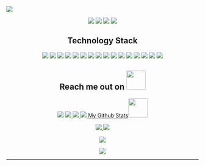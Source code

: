 
<p align="center">
 
</p align="center">
<img src="https://github.com/KaanSafsoylu/KaanSafsoylu/images/backgroundPic.png" />

<p align="center">
 
 <img src="https://badges.pufler.dev/visits/KaanSafsoylu/kaansafsoylu"/> 
 <img src="https://badges.pufler.dev/years/KaanSafsoylu"/> 
 <img src="https://badges.pufler.dev/repos/KaanSafsoylu"/>
 <img src="https://badges.pufler.dev/commits/monthly/KaanSafsoylu" />

</p>


<h2 align="center">Technology Stack</h2>

<p align="center">
<img src="https://img.shields.io/badge/-C++-00599C?style=flat-square&logo=c"/>
<img src="https://img.shields.io/badge/C%23-black?style=flat-square&logo=sharp"/>
<img src="https://img.shields.io/badge/java-black?style=flat-square&logo=coffeescript"/>
<img src="https://img.shields.io/badge/-HTML5-E34F26?style=flat-square&logo=html5&logoColor=white"/>
<img src="https://img.shields.io/badge/-CSS3-1572B6?style=flat-square&logo=css3"/>
<img src="https://img.shields.io/badge/nextjs-black?style=flat-square&logo=nestjs"/>
<img src="https://img.shields.io/badge/-JavaScript-black?style=flat-square&logo=javascript"/>
<img src="https://img.shields.io/badge/appium-purple?style=flat-square&logo=appium"/>
<img src="https://img.shields.io/badge/selenium-green?style=flat-square&logo=selenium"/>
<img src="https://img.shields.io/badge/SpringBoot-yellow?style=flat-square&logo=springboot"/>
<img src="https://img.shields.io/badge/-Nodejs-black?style=flat-square&logo=Node.js"/>
<img src="https://img.shields.io/badge/-React-black?style=flat-square&logo=react"/>
<img src="https://img.shields.io/badge/-MongoDB-black?style=flat-square&logo=mongodb"/>
<img src="https://img.shields.io/badge/-MySQL-black?style=flat-square&logo=mysql"/>
<img src="https://img.shields.io/badge/-Git-black?style=flat-square&logo=git"/>
<img src="https://img.shields.io/badge/-GitHub-black?style=flat-square&logo=github"/>
</p>

<h2 align="center">Reach me out on <img src="https://media0.giphy.com/media/jqNPzdTTxQfOgOqpO4/source.gif" width="50"></h2>

<p align="center">
<img src="https://img.shields.io/badge/-kaansafsoylu-purple?style=flat-square&logo=instagram&logoColor=white&link=https://www.instagram.com/kaansafsoylu/"/>
<a href="mailto: kaansafsoylu@hotmail.com">
 <img src="https://img.shields.io/badge/-KaanSafsoylu-c14438?style=flat-square&logo=Gmail&logoColor=white&link=mailto:kaansafsoylu@hotmail.com"/>
</a>
<a href="https://www.linkedin.com/in/kaansafsoylu/">
 <img src="https://img.shields.io/badge/-kaansafsoylu-blue?style=flat-square&logo=Linkedin&logoColor=white&link=https://www.linkedin.com/in/kaansafsoylu/"/>
</a>
 <a href="https://twitter.com/kaansafsoylu">
 <img src="https://img.shields.io/badge/-kaansafsoylu-blue?style=flat-square&logo=twitter&logoColor=white&link=https://twitter.com/kaansafsoylu/>
</a>
</p>

<h2 align="center">
  My Github Stats<img src="https://media.giphy.com/media/VgCDAzcKvsR6OM0uWg/giphy.gif" width="50">
</h2>
 
<br>

<p align = "center">
  <img  src = "https://github-readme-stats.vercel.app/api?username=KaanSafsoylu&show_icons=true&theme=radical&line_height=27">
  <img src = "https://github-readme-stats.vercel.app/api/top-langs/?username=KaanSafsoylu&theme=radical">
</p>

<p align = "center">
 <img  src="https://github-readme-streak-stats.herokuapp.com/?user=KaanSafsoylu&show_icons=true&locale=en&layout=compact&theme=radical&line_height=0" />
</p> 

<p align = "center">
 <img src="https://activity-graph.herokuapp.com/graph?username=KaanSafsoylu&theme=redical">
</p> 
<hr>

